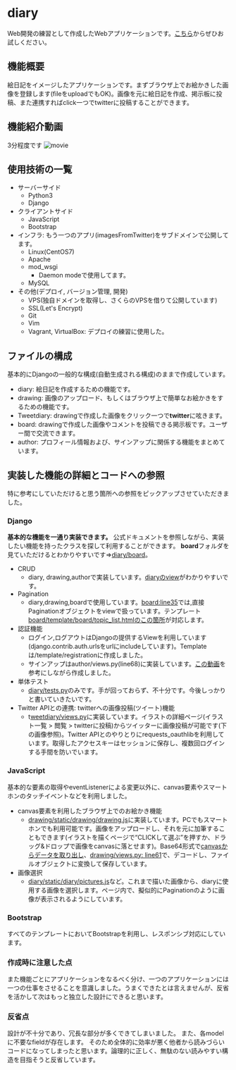 # diary
Web開発の練習として作成したWebアプリケーションです。[こちら](https://qtatsu.com)からぜひお試しください。

## 機能概要
絵日記をイメージしたアプリケーションです。まずブラウザ上でお絵かきした画像を登録します(fileをuploadでもOK)。画像を元に絵日記を作成、掲示板に投稿、また連携すればclick一つでtwitterに投稿することができます。

## 機能紹介動画
3分程度です
![movie](https://github.com/Kyutatsu/diary/blob/pictures/diary.gif)

## 使用技術の一覧
- サーバーサイド
  - Python3
  - Django
- クライアントサイド
  - JavaScript
  - Bootstrap
- インフラ: もう一つのアプリ(imagesFromTwitter)をサブドメインで公開してます。
  - Linux(CentOS7)
  - Apache
  - mod_wsgi
    - Daemon modeで使用してます。
  - MySQL
- その他(デプロイ, バージョン管理, 開発)
  - VPS(独自ドメインを取得し、さくらのVPSを借りて公開しています)
  - SSL(Let's Encrypt)
  - Git
  - Vim
  - Vagrant, VirtualBox: デプロイの練習に使用した。

## ファイルの構成
基本的にDjangoの一般的な構成(自動生成される構成)のままで作成しています。

- diary: 絵日記を作成するための機能です。
- drawing: 画像のアップロード、もしくはブラウザ上で簡単なお絵かきをするための機能です。
- Tweetdiary: drawingで作成した画像をクリック一つで**twitter**に呟きます。
- board: drawingで作成した画像やコメントを投稿できる掲示板です。ユーザー間で交流できます。
- author: プロフィール情報および、サインアップに関係する機能をまとめています。

## 実装した機能の詳細とコードへの参照
特に参考にしていただけると思う箇所への参照をピックアップさせていただきました。

### Django
**基本的な機能を一通り実装できます。** 公式ドキュメントを参照しながら、実装したい機能を持ったクラスを探して利用することができます。
**board**フォルダを見ていただけるとわかりやすいです=>[diary/board](https://github.com/Kyutatsu/diary/tree/be96e7c9993b44946cded4c4811f5392d9326333/board)。
- CRUD
  - diary, drawing,authorで実装しています。[diaryのview](https://github.com/Kyutatsu/diary/blob/be96e7c9993b44946cded4c4811f5392d9326333/diary/views.py)がわかりやすいです。
- Pagination
  - diary,drawing,boardで使用しています。[board:line35](https://github.com/Kyutatsu/diary/blob/be96e7c9993b44946cded4c4811f5392d9326333/board/views.py#L35)では,直接Paginationオブジェクトをviewで扱っています。テンプレート[board/template/board/topic_list.htmlのこの箇所](https://github.com/Kyutatsu/diary/blob/be96e7c9993b44946cded4c4811f5392d9326333/board/templates/board/topic_list.html#L36)が対応します。
- 認証機能
  - ログイン,ログアウトはDjangoの提供するViewを利用しています(django.contrib.auth.urlsをurlにincludeしています)。Templateは/template/registrationに作成しました。
  - サインアップはauthor/views.py(line68)に実装しています。[この動画](https://www.youtube.com/watch?v=aCotgGyS2gc&list=PLf5QDVUBPTbyt4rCfIMQPh_IsCWoDW0jF&index=4&t=65s)を参考にしながら作成しました。
- 単体テスト
  - [diary/tests.py](https://github.com/Kyutatsu/diary/blob/be96e7c9993b44946cded4c4811f5392d9326333/diary/tests.py)のみです。手が回っておらず、不十分です。今後しっかりと書いていきたいです。
- Twitter APIとの連携: twitterへの画像投稿(ツイート)機能
  - t[weetdiary/views.py](https://github.com/Kyutatsu/diary/blob/be96e7c9993b44946cded4c4811f5392d9326333/tweetdiary/views.py)に実装しています。イラストの詳細ページ(イラスト一覧 > 閲覧 > twitterに投稿)からツイッターに画像投稿が可能です(下の画像参照)。Twitter APIとのやりとりにrequests_oauthlibを利用しています。取得したアクセスキーはセッションに保存し、複数回ログインする手間を防いでいます。


### JavaScript
基本的な要素の取得やeventListenerによる変更以外に、canvas要素やスマートホンのタッチイベントなどを利用しました。
- canvas要素を利用したブラウザ上でのお絵かき機能
  - [drawing/static/drawing/drawing.js](https://github.com/Kyutatsu/diary/blob/be96e7c9993b44946cded4c4811f5392d9326333/drawing/static/drawing/drawing.js)に実装しています。PCでもスマートホンでも利用可能です。画像をアップロードし、それを元に加筆することもできます(イラストを描くページで“CLICKして選ぶ”を押すか、ドラッグ&ドロップで画像をcanvasに落とせます)。Base64形式で[canvasからデータを取り出し](https://github.com/Kyutatsu/diary/blob/be96e7c9993b44946cded4c4811f5392d9326333/drawing/static/drawing/drawing.js#L85)、[drawing/views.py: line61](https://github.com/Kyutatsu/diary/blob/be96e7c9993b44946cded4c4811f5392d9326333/drawing/views.py#L61)で、デコードし、ファイルオブジェクトに変換して保存しています。
- 画像選択
  - [diary/static/diary/pictures.js](https://github.com/Kyutatsu/diary/blob/be96e7c9993b44946cded4c4811f5392d9326333/diary/static/diary/pictures.js)など。これまで描いた画像から、diaryに使用する画像を選択します。ページ内で、擬似的にPaginationのように画像が表示されるようにしています。

### Bootstrap
すべてのテンプレートにおいてBootstrapを利用し、レスポンシブ対応にしています。

### 作成時に注意した点
また機能ごとにアプリケーションをなるべく分け、一つのアプリケーションには一つの仕事をさせることを意識しました。うまくできたとは言えませんが、反省を活かして次はもっと独立した設計にできると思います。

### 反省点
設計が不十分であり、冗長な部分が多くできてしまいました。
また、各modelに不要なfieldが存在します。
そのため全体的に効率が悪く他者から読みづらいコードになってしまったと思います。論理的に正しく、無駄のない読みやすい構造を目指そうと反省しています。
